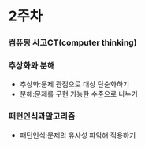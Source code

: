 # 2주차 
### 컴퓨팅 사고CT(computer thinking)

### 추상화와 분해 
- 추상화:문제 관점으로 대상 단순화하기
- 분해:문제를 구현 가능한 수준으로 나누기 

### 패턴인식과알고리즘
- 패턴인식:문제의 유사성 파악해 적용하기
